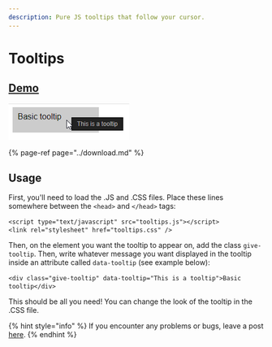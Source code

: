 ```yaml
---
description: Pure JS tooltips that follow your cursor.
---
```


# Tooltips

## [Demo](https://codepen.io/inet/pen/VgRoqe)

![Looks like this \(black box\)](../.gitbook/assets/chrome_2019-03-07_03-34-07.png)

{% page-ref page="../download.md" %}

## Usage

First, you'll need to load the .JS and .CSS files. Place these lines somewhere between the `<head>` and `</head>` tags:

```text
<script type="text/javascript" src="tooltips.js"></script>
<link rel="stylesheet" href="tooltips.css" />
```

Then, on the element you want the tooltip to appear on, add the class `give-tooltip`. Then, write whatever message you want displayed in the tooltip inside an attribute called `data-tooltip` \(see example below\):

```text
<div class="give-tooltip" data-tooltip="This is a tooltip">Basic tooltip</div>
```

This should be all you need! You can change the look of the tooltip in the .CSS file.

{% hint style="info" %}
If you encounter any problems or bugs, leave a post [here](https://github.com/IEVEVO/web-utils).
{% endhint %}

